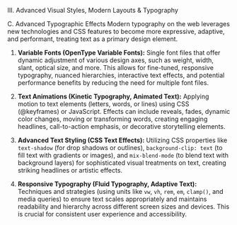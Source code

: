 III. Advanced Visual Styles, Modern Layouts & Typography

C. Advanced Typographic Effects
Modern typography on the web leverages new technologies and CSS features to become more expressive, adaptive, and performant, treating text as a primary design element.

1.  **Variable Fonts (OpenType Variable Fonts):** Single font files that offer dynamic adjustment of various design axes, such as weight, width, slant, optical size, and more. This allows for fine-tuned, responsive typography, nuanced hierarchies, interactive text effects, and potential performance benefits by reducing the need for multiple font files.

2.  **Text Animations (Kinetic Typography, Animated Text):** Applying motion to text elements (letters, words, or lines) using CSS (@keyframes) or JavaScript. Effects can include reveals, fades, dynamic color changes, moving or transforming words, creating engaging headlines, call-to-action emphasis, or decorative storytelling elements.

3.  **Advanced Text Styling (CSS Text Effects):** Utilizing CSS properties like `text-shadow` (for drop shadows or outlines), `background-clip: text` (to fill text with gradients or images), and `mix-blend-mode` (to blend text with background layers) for sophisticated visual treatments on text, creating striking headlines or artistic effects.

4.  **Responsive Typography (Fluid Typography, Adaptive Text):** Techniques and strategies (using units like `vw`, `vh`, `rem`, `em`, `clamp()`, and media queries) to ensure text scales appropriately and maintains readability and hierarchy across different screen sizes and devices. This is crucial for consistent user experience and accessibility.
